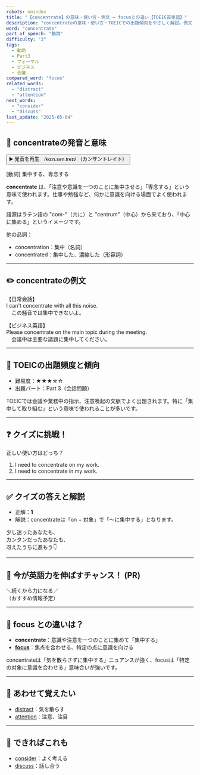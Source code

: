 ```yaml
---
robots: noindex
title: "【concentrate】の意味・使い方・例文 ― focusとの違い【TOEIC英単語】"
description: "concentrateの意味・使い方・TOEICでの出題傾向をやさしく解説。例文・クイズ付きでfocusとの違いもわかりやすく学べます。"
word: "concentrate"
part_of_speech: "動詞"
difficulty: "3"
tags:
  - 動詞
  - Part3
  - フォーマル
  - ビジネス
  - 会議
compared_word: "focus"
related_words:
  - "distract"
  - "attention"
next_words:
  - "consider"
  - "discuss"
last_update: "2025-05-04"
---
```


## 🔰 concentrateの発音と意味

<button class="play-audio" onclick="playTTS('concentrate')">
  <span class="play-audio-main">
    ▶️ 発音を再生　/kɑːn.sən.treɪt/
  </span>
  <span class="play-audio-sub">
    （カンサントレイト）
  </span>
</button>

[動詞] 集中する、専念する

**concentrate** は、「注意や意識を一つのことに集中させる」「専念する」という意味で使われます。仕事や勉強など、何かに意識を向ける場面でよく使われます。

語源はラテン語の "com-"（共に）と "centrum"（中心）から来ており、「中心に集める」というイメージです。

他の品詞：  
- concentration：集中（名詞）
- concentrated：集中した、濃縮した（形容詞）

---

## ✏️ concentrateの例文

【日常会話】  
I can't concentrate with all this noise.  
　この騒音では集中できないよ。

【ビジネス英語】  
Please concentrate on the main topic during the meeting.  
　会議中は主要な議題に集中してください。

---

## 🎯 TOEICの出題頻度と傾向

- 難易度：★★★☆☆
- 出題パート：Part 3（会話問題）

TOEICでは会議や業務中の指示、注意喚起の文脈でよく出題されます。特に「集中して取り組む」という意味で使われることが多いです。

---

## ❓ クイズに挑戦！

正しい使い方はどっち？

1. I need to concentrate on my work.  
2. I need to concentrate in my work.

---

## ✅ クイズの答えと解説

- 正解：**1**
- 解説：concentrateは「on + 対象」で「～に集中する」となります。

少し迷ったあなたも、  
カンタンだったあなたも、  
冴えたうちに進もう👇️

---

## 🚀 今が英語力を伸ばすチャンス！ (PR)

<div class="info-center">
＼続くから力になる／<br>  
（おすすめ情報予定）
</div>

---

## 🤔  focus との違いは？

- **concentrate**：意識や注意を一つのことに集めて「集中する」
- **[focus](/word/focus/)**：焦点を合わせる、特定の点に意識を向ける

concentrateは「気を散らさずに集中する」ニュアンスが強く、focusは「特定の対象に意識を合わせる」意味合いが強いです。

---

## 🧩 あわせて覚えたい

- [distract](/word/distract/)：気を散らす
- [attention](/word/attention/)：注意、注目

---

## 📖 できればこれも

- [consider](/word/consider/)：よく考える
- [discuss](/word/discuss/)：話し合う

<!-- cvid: aid48_bid33 -->
